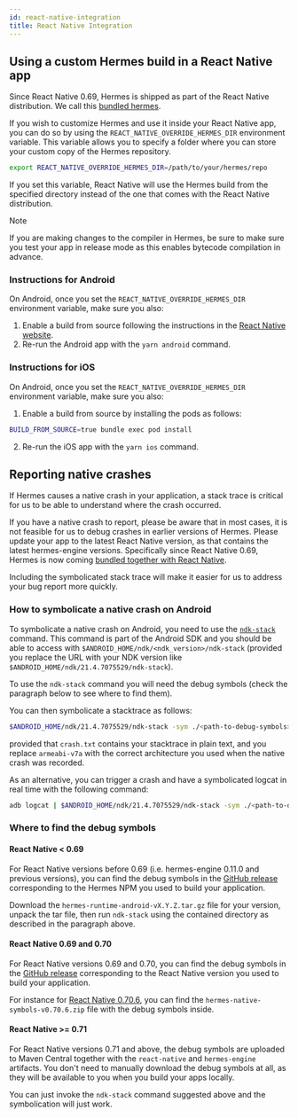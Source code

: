 ```yaml
---
id: react-native-integration
title: React Native Integration
---
```


## Using a custom Hermes build in a React Native app

Since React Native 0.69, Hermes is shipped as part of the React Native distribution. We call this [bundled hermes](https://reactnative.dev/architecture/bundled-hermes).

If you wish to customize Hermes and use it inside your React Native app, you can do so by using the `REACT_NATIVE_OVERRIDE_HERMES_DIR` environment variable. This variable allows you to specify a folder where you can store your custom copy of the Hermes repository.

```bash
export REACT_NATIVE_OVERRIDE_HERMES_DIR=/path/to/your/hermes/repo
```

If you set this variable, React Native will use the Hermes build from the specified directory instead of the one that comes with the React Native distribution.

> [!NOTE]
> If you are making changes to the compiler in Hermes, be sure to make sure you test your app in release mode as this enables bytecode compilation in advance.

### Instructions for Android

On Android, once you set the `REACT_NATIVE_OVERRIDE_HERMES_DIR` environment variable, make sure you also:

1. Enable a build from source following the instructions in the [React Native website](https://reactnative.dev/contributing/how-to-build-from-source#update-your-project-to-build-from-source).
2. Re-run the Android app with the `yarn android` command.

### Instructions for iOS

On Android, once you set the `REACT_NATIVE_OVERRIDE_HERMES_DIR` environment variable, make sure you also:

1. Enable a build from source by installing the pods as follows:
```bash
BUILD_FROM_SOURCE=true bundle exec pod install
```
2. Re-run the iOS app with the `yarn ios` command.

## Reporting native crashes

If Hermes causes a native crash in your application, a stack trace is critical for us to be able to understand where the crash occurred. 

If you have a native crash to report, please be aware that in most cases, it is not feasible for us to debug crashes in earlier versions of Hermes. Please update your app to the latest React Native version, as that contains the latest hermes-engine versions. Specifically since React Native 0.69, Hermes is now coming [bundled together with React Native](https://reactnative.dev/architecture/bundled-hermes).

Including the symbolicated stack trace will make it easier for us to address your bug report more quickly.

### How to symbolicate a native crash on Android

To symbolicate a native crash on Android, you need to use the [`ndk-stack`](https://developer.android.com/ndk/guides/ndk-stack) command.
This command is part of the Android SDK and you should be able to access with `$ANDROID_HOME/ndk/<ndk_version>/ndk-stack` (provided you replace the URL with your NDK version like `$ANDROID_HOME/ndk/21.4.7075529/ndk-stack`).

To use the `ndk-stack` command you will need the debug symbols (check the paragraph below to see where to find them).

You can then symbolicate a stacktrace as follows:

```bash
$ANDROID_HOME/ndk/21.4.7075529/ndk-stack -sym ./<path-to-debug-symbols>/obj/local/arm64-v8a < crash.txt
```

provided that `crash.txt` contains your stacktrace in plain text, and you replace `armeabi-v7a` with the correct architecture you used when the native crash was recorded.

As an alternative, you can trigger a crash and have a symbolicated logcat in real time with the following command:

```bash
adb logcat | $ANDROID_HOME/ndk/21.4.7075529/ndk-stack -sym ./<path-to-debug-symbols>/obj/local/arm64-v8a
```

### Where to find the debug symbols

#### React Native < 0.69

For React Native versions before 0.69 (i.e. hermes-engine 0.11.0 and previous versions), you can find the debug symbols in the [GitHub release](https://github.com/facebook/hermes/releases) corresponding to the Hermes NPM you used to build your application. 

Download the `hermes-runtime-android-vX.Y.Z.tar.gz` file for your version, unpack the tar file, then run `ndk-stack` using the contained directory as described in the paragraph above.

#### React Native 0.69 and 0.70

For React Native versions 0.69 and 0.70, you can find the debug symbols in the [GitHub release](https://github.com/facebook/react-native/releases) corresponding to the React Native version you used to build your application. 

For instance for [React Native 0.70.6](https://github.com/facebook/react-native/releases/tag/v0.70.6), you can find the `hermes-native-symbols-v0.70.6.zip` file with the debug symbols inside.

#### React Native >= 0.71

For React Native versions 0.71 and above, the debug symbols are uploaded to Maven Central together with the `react-native` and `hermes-engine` artifacts. You don't need to manually download the debug symbols at all, as they will be available to you when you build your apps locally.

You can just invoke the `ndk-stack` command suggested above and the symbolication will just work.